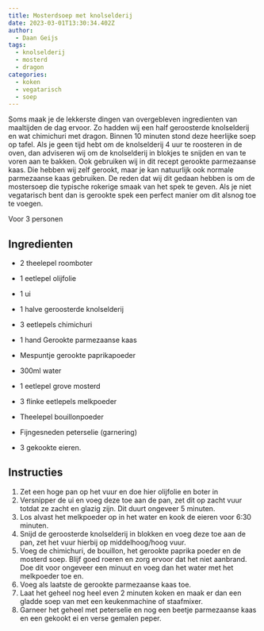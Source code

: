 ```yaml
---
title: Mosterdsoep met knolselderij
date: 2023-03-01T13:30:34.402Z
author:
  - Daan Geijs
tags:
  - knolselderij
  - mosterd
  - dragon
categories:
  - koken
  - vegatarisch
  - soep
---
```

Soms maak je de lekkerste dingen van overgebleven ingredienten van maaltijden de dag ervoor. Zo hadden wij een half geroosterde knolselderij en wat chimichuri met dragon. Binnen 10 minuten stond deze heerlijke soep op tafel. Als je geen tijd hebt om de knolselderij 4 uur te roosteren in de oven, dan adviseren wij om de knolselderij in blokjes te snijden en van te voren aan te bakken. Ook gebruiken wij in dit recept gerookte parmezaanse kaas. Die hebben wij zelf gerookt, maar je kan natuurlijk ook normale parmezaanse kaas gebruiken. De reden dat wij dit gedaan hebben is om de mostersoep die typische rokerige smaak van het spek te geven. Als je niet vegatarisch bent dan is gerookte spek een perfect manier om dit alsnog toe te voegen.

Voor 3 personen
## Ingredienten 
-	2 theelepel roomboter
-	1 eetlepel olijfolie
-	1 ui 
-	1 halve geroosterde knolselderij
-	3 eetlepels chimichuri

-	1 hand Gerookte parmezaanse kaas
-	Mespuntje gerookte paprikapoeder
-	300ml water
-	1 eetlepel grove mosterd
-	3 flinke eetlepels melkpoeder
-	Theelepel bouillonpoeder
-	Fijngesneden peterselie (garnering)
-	3 gekookte eieren.


## Instructies
1.	Zet een hoge pan op het vuur en doe hier olijfolie en boter in
2.	Versnipper de ui en voeg deze toe aan de pan, zet dit op zacht vuur totdat ze zacht en glazig zijn. Dit duurt ongeveer 5 minuten.
3.	Los alvast het melkpoeder op in het water en kook de eieren voor 6:30 minuten.
4.	Snijd de geroosterde knolselderij in blokken en voeg deze toe aan de pan, zet het vuur hierbij op middelhoog/hoog vuur.
5.	Voeg de chimichuri, de bouillon, het gerookte paprika poeder en de mosterd soep. Blijf goed roeren en zorg ervoor dat het niet aanbrand. Doe dit voor ongeveer een minuut en voeg dan het water met het melkpoeder toe en.
6.	Voeg als laatste de gerookte parmezaanse kaas toe.
7.	Laat het geheel nog heel even 2 minuten koken en maak er dan een gladde soep van met een keukenmachine of staafmixer.
8.	Garneer het geheel met peterselie en nog een beetje parmezaanse kaas en een gekookt ei en verse gemalen peper.

